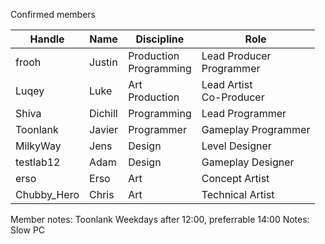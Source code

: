 Confirmed members

| Handle      | Name    | Discipline                | Role                        |
| ----------- | ------- | ------------------------- | --------------------------- |
| frooh       | Justin  | Production<br>Programming | Lead Producer<br>Programmer |
| Luqey       | Luke    | Art<br>Production         | Lead Artist<br>Co-Producer  |
| Shiva       | Dichill | Programming               | Lead Programmer             |
| Toonlank    | Javier  | Programmer                | Gameplay Programmer         |
| MilkyWay    | Jens    | Design                    | Level Designer              |
| testlab12   | Adam    | Design                    | Gameplay Designer           |
| erso        | Erso    | Art                       | Concept Artist              |
| Chubby_Hero | Chris   | Art                       | Technical Artist            |

Member notes:
	Toonlank
		Weekdays after 12:00, preferrable 14:00
		Notes:
			Slow PC
